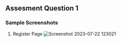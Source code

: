 ## Assesment Question 1 
### Sample Screenshots

1. Register Page
![Screenshot 2023-07-22 123021](https://github.com/kishwanth21/Intern-Assesment-/assets/121415244/27445e60-210b-4fc9-aacc-9b2eb40144e8)

